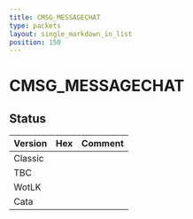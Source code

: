 ```yaml
---
title: CMSG_MESSAGECHAT
type: packets
layout: single_markdown_in_list
position: 150
---
```


# CMSG_MESSAGECHAT

## Status

Version | Hex | Comment
---------- | ---------- | ---------- 
Classic |  |  
TBC |  |  
WotLK |  |  
Cata |  |  
